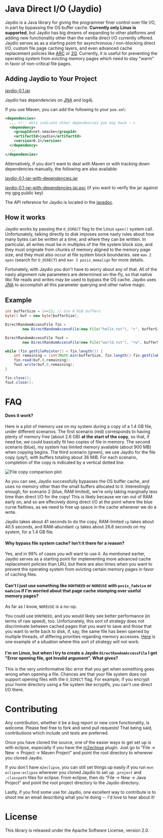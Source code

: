 Java Direct I/O (Jaydio)
========================

Jaydio is a Java library for giving the programmer finer control over file I/O,
in part by bypassing the OS buffer cache. **Currently only Linux is
supported**, but Jaydio has big dreams of expanding to other platforms and
adding new functionality other than the vanilla direct I/O currently offered.
Jaydio serves as as a starting point for asynchronous / non-blocking direct
I/O, custom file page caching layers, and even advanced cache replacement
policies like [ARC](http://dbs.uni-leipzig.de/file/ARC.pdf) or
[2Q](http://www.inf.fu-berlin.de/lehre/WS06/DBS-Tech/Reader/2QBufferManagement.pdf).
Currently, it is useful for preventing the operating system from evicting
memory pages which need to stay "warm" in favor of non-critical file pages.



Adding Jaydio to Your Project
-----------------------------

[jaydio-0.1.jar](https://oss.sonatype.org/service/local/repositories/releases/content/net/smacke/jaydio/0.1/jaydio-0.1.jar)

Jaydio has dependencies on [JNA](https://github.com/twall/jna) and log4j.

If you use Maven, you can add the following to your `pom.xml`:

```xml
<dependencies>
  ... <!-- dots indicate other dependencies you may have -->
  <dependency>
    <groupId>net.smacke</groupId>
    <artifactId>jaydio</artifactId>
    <version>0.1</version>
  </dependency>
  ...
</dependencies>
```

Alternatively, if you don't want to deal with Maven or with tracking down
dependencies manually, the following are also available:

[jaydio-0.1-jar-with-dependencies.jar](http://smacke.net/jaydio/jaydio-0.1-jar-with-dependencies.jar)

[jaydio-0.1-jar-with-dependencies.jar.asc](http://smacke.net/jaydio/jaydio-0.1-jar-with-dependencies.jar.asc)
(if you want to verify the jar against my gpg public key)

The API reference for Jaydio is located in the
[javadoc](http://smacke.net/jaydio/javadoc/index.html).

How it works
------------

Jaydio works by passing the `O_DIRECT` flag to the Linux `open()` system call.
Unfortunately, talking directly to disk imposes some nasty rules about how many
bytes can be written at a time, and where they can be written. In particular,
all writes must be in multiples of the file system block size, and they must
originate from chunks of memory aligned to the memory page size, and they must
also occur at file system block boundaries.  see `man 2 open` (search for
`O_DIRECT`) and `man 3 posix_memalign` for more details.

Fortunately, with Jaydio you don't have to worry about any of that. All of the
nasty alignment rule parameters are determined on-the-fly, so that native libc
file reads and writes may be used to bypass the OS cache. Jaydio uses
[JNA](https://github.com/twall/jna/) to accomplish all this parameter querying
and other native magic.

Example
-------

```java
int bufferSize = 1<<23; // Use 8 MiB buffers
byte[] buf = new byte[bufferSize];

DirectRandomAccessFile fin = 
        new DirectRandomAccessFile(new File("hello.txt"), "r", bufferSize);

DirectRandomAccessFile fout =
        new DirectRandomAccessFile(new File("world.txt"), "rw", bufferSize);

while (fin.getFilePointer() < fin.length()) {
    int remaining = (int)Math.min(bufferSize, fin.length()-fin.getFilePointer());
    fin.read(buf,0,remaining);
    fout.write(buf,0,remaining);
}

fin.close();
fout.close();
```

FAQ
===

#### Does it work?

Here is a plot of memory use on my system during a copy of a 1.4 GB file, under
different scenarios. The first scenario (red) corresponds to having plenty of
memory free (about 2.6 GB) **at the start of the copy**, so that, if need be,
we could basically fit two copies of file in memory. The second scenario
(blue), my system has limited memory available (about 900 MB) when copying
begins. The third scenario (green), we use Jaydio for the file copy (yay!),
with buffers totaling about 36 MiB.  For each scenario, completion of the copy
is indicated by a vertical dotted line.

![File copy comparison plot](http://smacke.net/jaydio/img/jaydio-cp-plot.png)

As you can see, Jaydio successfully bypasses the OS buffer cache, and uses no
memory other than the small buffers allocated to it.  Interestingly enough, for
scenario 2 (blue, RAM limited), we're only taking marginally less time than
direct I/O for the copy! This is likely because we ran out of RAM early on, and
so are effecively doing direct I/O at the point where the blue curve flatlines,
as we need to free up space in the cache whenever we do a write.

Jaydio takes about 41 seconds to do the copy, RAM-limited `cp` takes about 40.5
seconds, and RAM-abundant `cp` takes about 26.8 seconds on my system, for a 1.4
GB file.

#### Why bypass file system cache? Isn't it there for a reason?

Yes, and in 99% of cases you will want to use it. As mentioned earlier, Jaydio
serves as a starting point for implementing more advanced cache replacement
policies than LRU, but there are also times when you want to prevent the
operating system from evicting certain memory pages in favor of caching files.


#### Can't I just use something like `DONTNEED` or `NOREUSE` with `posix_fadvise` or `madvise` if I'm worried about that page cache stomping over useful memory pages?

As far as I know, `NOREUSE` is a no-op.

You could use `DONTNEED`, and you would likely see better performance (in terms
of raw speed), too. Unfortunately, this sort of strategy does not discriminate
between cached pages that you want to save and those that you want to write
back to disk, if, say, the same file has been opened by multiple threads, of
differing priorities regarding memory accesses.
[Here](http://blog.mikemccandless.com/2010/06/lucene-and-fadvisemadvise.html)
is one example of a situation where this sort of strategy will not work.


#### I'm on Linux, but when I try to create a Jaydio `DirectRandomAccessFile` I get "Error opening file, got Invalid argument". What gives?

This is the very uninformative libc error that you get when something goes
wrong when opening a file. Chances are that your file system does not support
opening files with the `O_DIRECT` flag. For example, if you encrypt your home
directory using a file system like ecryptfs, you can't use direct I/O there.


Contributing
============

Any contribution, whether it be a bug report or new core functionality, is
welcome. Please feel free to fork and send pull requests! That being said,
contributions which include unit tests are preferred.

Once you have cloned the source, one of the easier ways to get set up is with
eclipse, especially if you have the [m2eclipse](https://www.eclipse.org/m2e/)
plugin. Just go to "File -> New -> Project -> Maven Project" and point the root
directory to wherever you cloned Jaydio.

If you don't have `m2eclipse`, you can still set things up easily if you run
`mvn eclipse:eclipse` wherever you cloned Jaydio to set up `.project` and
`.classpath` files for eclipse. From eclipse, then do "File -> New -> Java
Project" and point the root project directory to the Jaydio directory.

Lastly, if you find some use for Jaydio, one excellent way to contribute is to
shoot me an email describing what you're doing -- I'd love to hear about it!

License
=======

This library is released under the Apache Software License, version 2.0.
